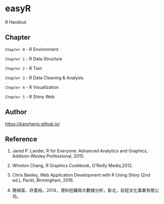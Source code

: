# easyR
R Handout

## Chapter

`Chapter 0` - R Environment

`Chapter 1` - R Data Structure

`Chapter 2` - R Tool

`Chapter 3` - R Data Cleaning & Analysis

`Chapter 4` - R Visualization

`Chapter 5` - R Shiny Web

## Author
https://kancheng.github.io/

## Reference

1. Jared P. Lander, R for Everyone: Advanced Analytics and Graphics, Addison-Wesley Professional, 2015.

2. Winston Chang, R Graphics Cookbook, O'Reilly Media,2012.

3. Chris Beeley, Web Application Development with R Using Shiny (2nd ed.), Packt, Birmingham, 2016.

4. 簡禎富、許嘉裕，2014，資料挖礦與大數據分析，新北，前程文化事業有限公司。

